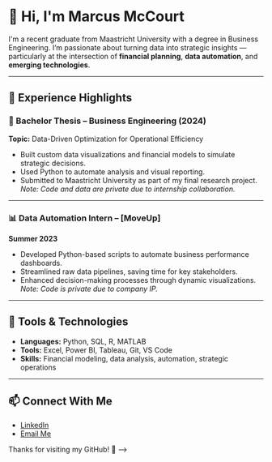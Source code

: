 # 👋 Hi, I'm Marcus McCourt

I'm a recent graduate from Maastricht University with a degree in Business Engineering. I’m passionate about turning data into strategic insights — particularly at the intersection of **financial planning**, **data automation**, and **emerging technologies**.

---

## 💼 Experience Highlights

### 🧾 Bachelor Thesis – Business Engineering (2024)
**Topic:** Data-Driven Optimization for Operational Efficiency  
- Built custom data visualizations and financial models to simulate strategic decisions.  
- Used Python to automate analysis and visual reporting.  
- Submitted to Maastricht University as part of my final research project.  
*Note: Code and data are private due to internship collaboration.*

---

### 📊 Data Automation Intern – [MoveUp]
**Summer 2023**  
- Developed Python-based scripts to automate business performance dashboards.  
- Streamlined raw data pipelines, saving time for key stakeholders.  
- Enhanced decision-making processes through dynamic visualizations.  
*Note: Code is private due to company IP.*

---

## 🔧 Tools & Technologies
- **Languages:** Python, SQL, R, MATLAB
- **Tools:** Excel, Power BI, Tableau, Git, VS Code
- **Skills:** Financial modeling, data analysis, automation, strategic operations

---

## 📫 Connect With Me
- [LinkedIn](www.linkedin.com/in/marcus-mccourt-0901081bb)
- [Email Me](marcus.mccourt12@gmail.com)

Thanks for visiting my GitHub! 🚀
-->
